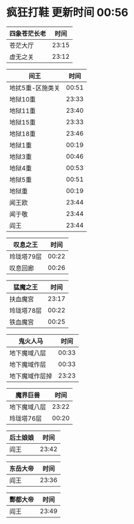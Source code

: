 # 疯狂打鞋 更新时间 00:56

| 四象苍茫长老   | 时间    |
|--------|-------|
| 苍茫大厅 | 23:15 |
| 虚无之关 | 23:12 |

| 间王   | 时间    |
|--------|-------|
| 地扰5重-区施类关 | 00:51 |
| 地狱10重 | 23:33 |
| 地狱11重 | 23:40 |
| 地狱15重 | 23:33 |
| 地狱18重 | 23:46 |
| 地狱1重 | 00:19 |
| 地狱3重 | 00:46 |
| 地狱4重 | 00:53 |
| 地狱5重 | 00:51 |
| 地狱重 | 00:19 |
| 闻王欧 | 23:44 |
| 闻于敬 | 23:44 |
| 阎王 | 23:44 |

| 叹息之王   | 时间    |
|--------|-------|
| 玲珑塔79层 | 00:22 |
| 叹息回廊 | 00:26 |

| 猛魔之王   | 时间    |
|--------|-------|
| 扶血魔宫 | 23:17 |
| 玲珑塔78层 | 00:22 |
| 铁血魔宫 | 00:25 |

| 鬼火人马   | 时间    |
|--------|-------|
| 地下魔域八层 | 00:33 |
| 地下魔域作层 | 00:33 |
| 地下魔域作层掉 | 23:23 |

| 魔界巨兽   | 时间    |
|--------|-------|
| 地下魔域八层 | 23:22 |
| 玲珑塔76层 | 00:20 |

| 后土娘娘   | 时间    |
|--------|-------|
| 阎王 | 23:42 |

| 东岳大帝   | 时间    |
|--------|-------|
| 阎王 | 23:36 |

| 酆都大帝   | 时间    |
|--------|-------|
| 阎王 | 23:49 |